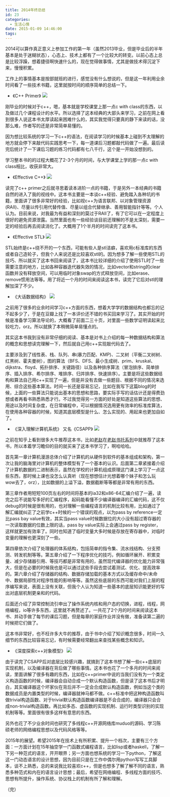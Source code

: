 ```yaml
---
title: 2014年终总结
id: 23
categories:
  - 生活心情
date: 2015-01-09 14:46:00
tags:
---
```


2014可以算作真正意义上参加工作的第一年（虽然2013毕业，但是毕业后的半年基本是处于迷糊状态），心态上、技术上都有了一个比较大的转变。以前心态上总是比较浮躁，想着捷径啊快速什么的，现在觉得做事情，尤其是做技术得沉淀下来，慢慢积累。

工作上的事情基本是按部就班的进行，感觉没有什么想说的，但是这一年利用业余时间看了一些技术书籍，这里就按时间的顺序简单的总结一下。

*   《C++ Primer》
![](/images/blog-cover_cxx_primer.jpg)

刚毕业的时候对于c++，嗯，基本就是学校课堂上那一点c with class的东西，以及做过几个课程设计的水平。所以选择了这本经典的大部头来学习，之前在网上看到很多人说这本书太厚读起来困难什么的，其实我觉得只要真的静下来读的话，没那么难，作者写的还是非常简单易懂的。

因为想比较系统的学习一下c++的语法，在阅读学习的时候基本上碰到不太理解的地方就会停下来敲代码实践思考一下，每一道课后习题都敲代码做了一遍。最后读完后统计了一下课后习题的练习代码都有七八千行，这个是一开始没想到的。

学习整本书的的过程大概花了2-3个月的时间，与大学课堂上学的那一点c with class相比，收获非常大。

*   《Effective C++》
![](/images/blog-cover_effective_cxx.jpg)

读完了c++ primer之后就寻思着读本进阶一点的书籍，于是另外一本经典的书籍自然的进入了我的视线中。这本书主要是一本谈c++经验、避免踏入各种坑的书籍，里面讲了很多非常好的经验，比如视c++为语言联邦、以对象管理资源(RAII)、尽量以传引用代替传值、尽量以组合代替继承、善用智能指针等等。个人认为。目前来说，对我最为有益和深刻的莫过于RAII了，有了它可以在一定程度上很好的避免资源泄露。当然里面也有一些经验谈目前还理解的不是太深刻，需要一定的经验后再去阅读消化了。大概用了1个半月的时间读完了这本书。<!--more-->

*   《Effective STL》
![](/images/blog-cover_effective_stl.jpg)

STL始终是c++绕不开的一个东西，可能有些人是stl洁癖，喜欢用c标准库的东西或者自己造轮子，但我个人来说还是比较喜欢stl的。因为想多了解一些使用STL的技巧、所以就买了这本书回来阅读了，这本书比较详细的介绍了使用STL时了一些需要注意的地方，比如各种容器迭代器失效的情况，比如vector和string的clear函数并没有释放空间，可以用临时对象swap的方式释放空间，比如erase、remove惯用法等等。用了将近一个月的时间来阅读这本书，读完了它后对stl的理解加深了不少。

*   《大话数据结构》
![](/images/blog-ccover_chatting_data_structure.jpg)

之前用了很多的业余时间学习c++方面的东西，想着大学学的数据结构也都忘的记不起多少了，于是在豆瓣上找了一本评价还不错的书买回来学习了。其实开始的时候是准备学习算法导论的，大概看了前面二三十页，对里面一些数学证明读起来比较吃力，orz。所以就换了本稍微简单易懂点的。

其实这本书我到没有非常仔细的阅读、基本是对书上介绍的每一种数据结构和算法的概念和思想读完理解一下，然后就自己用c++实现敲代码去了。

主要涉及到了线性表、栈、队列、串(暴力匹配、KMP)、二叉树（平衡二叉树树、红黑树、霍夫曼树），图的算法（BFS、DFS、最小生成树、prim、kruskal、dijkstra、floyd、拓扑排序、关键路径）以及各种排序算法（冒泡排序、简单排序、插入排序、希尔排序、堆排序、归并排序、快速排序）。主要是将这些数据结构和算法自己用c++实现了一遍，但是并没有去做一些题目、根据不同的情况来选用、综合这些基本算法。时间一长还是容易忘记，比如在我写下这篇blog的时候，上面的一些算法只能说出基本的思想和思路，要实际手写的话估计还是得费劲想或者再看书熟悉熟悉才行。不过我觉得另一方面的好处是知道这些算法的思想、用途以及时间复杂度，在日常编程中，可以根据情况选用更有效率的标准库算法，在使用各种容器的时候，知道其底层模型是什么、怎么实现的、用起来也更加自如了。

*   《深入理解计算机系统》 又名《CSAPP》
![](/images/blog-cover_csapp.jpg)

之前在知乎上看到很多大牛推荐这本书，比如[老赵](http://blog.zhaojie.me/)在[老赵书托系列](http://blog.zhaojie.me/2009/12/valuable-posts-index.html#book-recommendation)中就推荐了这本书，所以本着学习瞻仰的目的就买来了这本书学习了，啊哈哈哈。

首先第一章计算机漫游总体介绍了计算机的从硬件到软件的基本组成和架构，第一次让我的脑海里对计算机的整体模型有了一个基本的认识。后面第二章紧接着介绍了计算机数据的二进制表示，虽然在学校的计算机组成原理这门课上学习了一点这些东西，那时候上课也没怎么认真听（现在想想估计光想着哪个妹子和怎么玩wow去了，orz），比如数据的上溢下溢，数据截断等等都是非常有用的东西。

第三章作者用短短100页左右的时间将基本的ia32和x86-64汇编介绍了一遍，读完之后不说能写多好的汇编程序，起码能看懂不少编译器编译的汇编代码，这不仅debug的时候是很有用的，也对理解一些编程语言的机制比较有用，比如通过了解汇编就纠正了之前学c++时候的一个错误的观点，以为pass by reference一定比pass bay value有效，其实当pass value时候数据位的大小没有超过寄存器的一次读取数据的位数上限的话，pass by value实际上会通过pass by register，这样就更加有效率了。同时也知道了临时变量大多时候是存放在寄存器中，对临时变量的理解也更深刻了一些。

第四章依次介绍了处理器的体系结构，包括简单的指令集、流水线结构、分支预测、转发机制等等。第五章介绍了一下程序优化的技巧，例如循环展开、积累变量、减少存储器引用、等技巧都是非常有用的，虽然现代编译器的优化能力非常强大，但是在必要的时候我也是可以通过这些手段去尝试着测试、优化、提高效率的。第六章介绍了存储器的结构、数据存储加载的基本方式以及缓存命中/未命中、数据局部性对程序性能的影响等等。虽然这些底层的东西可能对我们上层的程序编写来说，表面上没有关联，但我个人认为知道一些基本的底层知识能更好的写出对底层机制更亲和的代码。

后面还介绍了异常控制流引申出了操作系统内核和用户态的切换，进程，线程，网络编程，io等许多东西，这里就不再赘述了。一共花了2个月的时间来阅读这本书、并动手做了每节的课后习题，但是每章的家庭作业并没有做，准备读第二遍的时候把它们做了。

这本书非常好，也不枉许多大牛的推荐，由于书中介绍了知识概念很多，时间一久细节的东西比较容易忘记，有时候需要经常翻出来查找某些概念和知识。

*   《深度探索c++对象模型》
![](/images/blog-cover_inside_the_cxx_object_model.jpg)

由于读完了CSAPP后对底层比较感兴趣，就搞到了这本书想了解一些c++底层的实现机制，以及编译器在背后做了哪些事情。这本书也花了一个多月的时间来阅读，里面讲解了很多有趣的东西，比如在c++primer中说的当我们没有为一个类定义构造函数的时候，编译器会自动合成一个默认构造函数，但是读了这本书后才明白，其实编译器这个坏家伙在背后并不一定会合成默认构造函数，例如当这个类的数据成员是内置类型的时候，编译器就神马都不做。c++标准中把这种构造函数叫做trivial构造函数、对于trivial默认构造函数编译器是不会合成的，编译器只会合成non-trivial构造函数。再比如多态、虚函数的实现机制、运行时类型识别的实现机制等等。里面很有很多这样有意思的东西。

另外也花了不少业余时间也研究了多线程c++开源网络库muduo的源码、学习陈硕老师的网络编程思想以及代码风格等等。

2015年的展望。希望2015年在技术上有所积累、提升一个档次，主要有三个方面：一方面计划在15年抽空学一门函数式编程语言，比如lisp或者haskell，了解一下另一种范式的语言，开开眼界；另一方面也想系统的学习一下python，了解这这一门动态语言的设计思想，因为目前只是在工作中偶尔用python写写工具脚本，谈不上熟悉，总的来说我比较喜欢c++，但是也想多了解了解不同的语言，熟悉多种范式和内在的语言设计思想；最后，希望在网络编程、多线程方面的技巧、思想有所提升，操作系统、协议栈上的机制有所了解和理解。

（完）